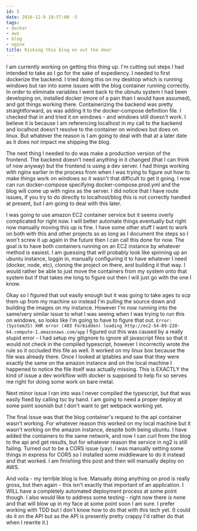 ```yaml
---
id: 5
date: 2016-12-9 10:57:00 -5
tags:
- docker
- aws
- blog
- nginx
title: Kicking this blog on out the door
---
```


I am currently working on getting this thing up. I'm cutting out steps I had
intended to take as I go for the sake of expediency. I needed to first dockerize
the backend. I tried doing this on my desktop which is running windows but ran
into some issues with the blog container running correctly. In order to
eliminate variables I went back to the ubnutu system I had been developing on,
installed docker (more of a pain than I would have assumed), and got things
working there. Containerizing the backend was
pretty straightforward, as was adding it to the docker-compose definition file.
I checked that in and tried it on windows - and windows still doesn't work. I
believe it is because I am referencing localhost in my call to the backend and
localhost doesn't resolve to the container on windows but does on linux. But
whatever the reason is I am going to deal with that at a later date as it does
not impact me shipping the blog.

The next thing I needed to do was make a production version of the frontend. The
backend doesn't need anything in it changed (that I can think of now anyway) but
the frontend is using a dev server. I had things working with nginx earlier in
the process from when I was trying to figure out how to make things work on
windows so it wasn't that difficult to get it going. I now can run
docker-compose specifying docker-compose.prod.yml and the blog will come up
with nginx as the server. I did notice that I have route issues, if you try to
do directly to localhost/blog this is not correctly handled at present, but I am
going to deal with this later.

I was going to use amazon EC2 container service but it seems overly complicated
for right now. I will better automate things eventually but right now manually
moving this up is fine. I have some other stuff I want to work on both with this
and other projects so as long as I document the steps so I won't screw it up
again in the future then I can call this done for now. The goal is to have both
containers running on an EC2 instance by whatever method is easiest. I am
guessing that will probably look like spinning up an ubuntu instance, loggin in,
manually configuring it to have whatever I need (docker, node, etc), cloning
the project on there, and building it that way. I would rather be able to just
move the containers from my system onto that system but if that takes me long
to figure out then I will just go with the one I know.

Okay so I figured that out easily enough but it was going to take ages to scp
them up from my machine so instead I'm pulling the source down and building
the images on my instance. However I'm now running into the same/very similar
issue to what I was seeing when I was trying to run this on windows, so looks
like I'm going to have to figure that out.
`Error: (SystemJS) XHR error (403 Forbidden) loading http://ec2-54-89-220-64.compute-1.amazonaws.com/app`
I figured out this was caused by a really stupid error - I had setup my gitignore
to ignore all javascript files so that it would not check in the compiled
typescript, however I incorrectly wrote the rule so it occluded this file
as well. It worked on my linux box because the file was already there. Once
I looked at iptables and saw that they were exactly the same on the amazon
instance and on the local machine I happened to notice the file itself was
actually missing. This is EXACTLY the kind of issue a dev workflow with docker
is supposed to help fix so serves me right for doing some work on bare metal.

Next minor issue I ran into was I never compiled the typescript, but that was
easily fixed by calling tsc by hand. I am going to need a proper deploy
at some point soonish but I don't want to get webpack working yet.

The final issue was that the blog container's request to the api container
wasn't working. For whatever reason this worked on my local machine but it
wasn't working on the amazon instance, despite both being ubuntu. I have added
the containers to the same network, and now I can curl from the blog to the api
and get results, but for whatever reason the service in ng2 is still failing.
Turned out to be a CORS issue (yay). I was manually setting some things in
express for CORS so I installed some middleware to do it instead and that
worked. I am finishing this post and then will manually deploy on AWS.

And voila - my terrible blog is live. Manually doing anything on prod is really
gross, but then again - this isn't exactly that important of an application. I
WILL have a completely automated deployment process at some point though. I also
would like to address some testing - right now there is none and that will blow
up in my face at some point soon I am sure. I prefer working with TDD but I
don't know how to do that with this tech yet. (I could do it on the API but as
the API is presently pretty crappy I'd rather do that when I rewrite it.)
